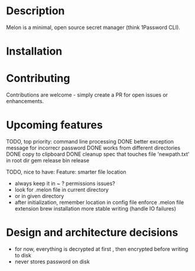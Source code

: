Description
============

Melon is a minimal, open source secret manager (think 1Password CLI).


Installation
============

Contributing
============

Contributions are welcome - simply create a PR for open issues or enhancements.


Upcoming features
=================

TODO, top priority:
command line processing DONE
better exception message for incorrecr password DONE
works from different directories DONE
copy to clipboard DONE
cleanup spec that touches file 'newpath.txt' in root dir
gem release
bin release


TODO, nice to have:
Feature: smarter file location
  - always keep it in ~ ? permissions issues?
  - look for .melon file in current directory
  - or in given directory
  - after initialization, remember location in config file
enforce .melon file extension
brew installation
more stable writing (handle IO failures)




Design and architecture decisions
====================
- for now, everything is decrypted at first , then encrypted before writing to disk
- never stores password on disk